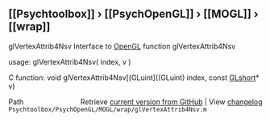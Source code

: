 ## [[Psychtoolbox]] &#8250; [[PsychOpenGL]] &#8250; [[MOGL]] &#8250; [[wrap]]

glVertexAttrib4Nsv  Interface to [OpenGL](OpenGL) function glVertexAttrib4Nsv  
  
usage:  glVertexAttrib4Nsv( index, v )  
  
C function:  void glVertexAttrib4Nsv[(GLuint]((GLuint) index, const [GLshort](GLshort)\* v)  




<div class="code_header" style="text-align:right;">
  <span style="float:left;">Path&nbsp;&nbsp;</span> <span class="counter">Retrieve <a href=
  "https://raw.github.com/Psychtoolbox-3/Psychtoolbox-3/beta/Psychtoolbox/PsychOpenGL/MOGL/wrap/glVertexAttrib4Nsv.m">current version from GitHub</a> | View <a href=
  "https://github.com/Psychtoolbox-3/Psychtoolbox-3/commits/beta/Psychtoolbox/PsychOpenGL/MOGL/wrap/glVertexAttrib4Nsv.m">changelog</a></span>
</div>
<div class="code">
  <code>Psychtoolbox/PsychOpenGL/MOGL/wrap/glVertexAttrib4Nsv.m</code>
</div>

